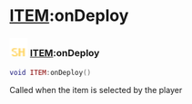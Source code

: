 # [ITEM](../item/README.md):onDeploy

### <img src="../../.gitbook/assets/shared.png" width="32" height="32" /> [ITEM](../item/README.md):onDeploy

```lua
void ITEM:onDeploy()
```

Called when the item is selected by the player<br>
